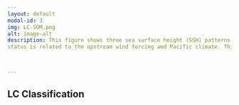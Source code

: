```yaml
---
layout: default
modal-id: 3
img: LC-SOM.png
alt: image-alt
description: This figure shows three sea surface height (SSH) patterns in the Gulf of Mexico generated using the Self-Organizing Map (SOM) and 20 years SSH satellite data. These patterns are also the statistical pattern of Loop Current - (P1) normal; (P2) extension; (P3) retraction. Top numbers are corresponding occurrence percentage. Vectors are geostrophic current. Green line is 0.45 m SSH contour line. Cyan lines are 1000 m isobaths. From the analysis, we found the Loop Current
status is related to the upstream wind forcing and Pacific climate. This work has been published in Remote Sensing Letters. More details can be found <a href="https://f9f29c09aba68b34e97f2e1e94ba641ecca20392.googledrive.com/host/0B8MXmF_zZc7KN2RWZWJKMEh1eEk/Publications/Zengetal_RSL2015.pdf"> here </a>.  



---
```

## LC Classification

